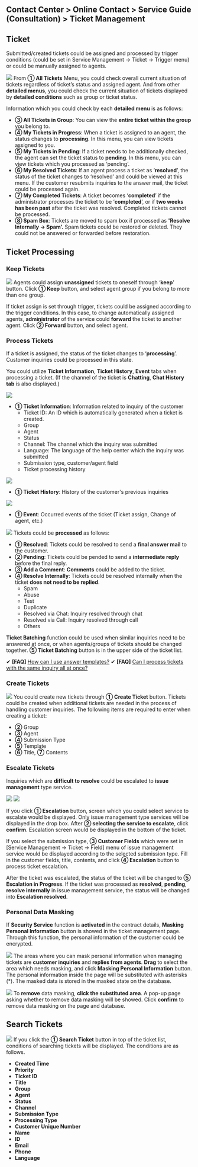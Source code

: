 ## Contact Center > Online Contact > Service Guide (Consultation) > Ticket Management

## Ticket
Submitted/created tickets could be assigned and processed by trigger conditions (could be set in Service Management → Ticket → Trigger menu) or could be manually assigned to agents.

![](http://static.toastoven.net/prod_contact_center/4.1.1-(1)_en.png)
From **① All Tickets** Menu, you could check overall current situation of tickets regardless of ticket’s status and assigned agent. And from other **detailed menus**, you could check the current situation of tickets displayed by **detailed conditions** such as group or ticket status.

Information which you could check by each **detailed menu** is as follows:

-	**③ All Tickets in Group**: You can view the **entire ticket within the group** you belong to.
-	**④ My Tickets in Progress**: When a ticket is assigned to an agent, the status changes to **processing**. In this menu, you can view tickets assigned to you.
-	**⑤ My Tickets in Pending**: If a ticket needs to be additionally checked, the agent can set the ticket status to **pending**. In this menu, you can view tickets which you processed as ‘pending’.
-	**⑥ My Resolved Tickets**: If an agent process a ticket as ‘**resolved**’, the status of the ticket changes to ‘resolved’ and could be viewed at this menu. If the customer resubmits inquiries to the answer mail, the ticket could be processed again.
-	**⑦ My Completed Tickets**: A ticket becomes ‘**completed**’ if the administrator processes the ticket to be ‘**completed**’, or if **two weeks has been past** after the ticket was resolved. Completed tickets cannot be processed.
-	**⑧ Spam Box**: Tickets are moved to spam box if processed as **'Resolve Internally → Spam’.** Spam tickets could be restored or deleted. They could not be answered or forwarded before restoration.

## Ticket Processing
### Keep Tickets
![](http://static.toastoven.net/prod_contact_center/4.1.2-(1)_en.png)
Agents could assign **unassigned** tickets to oneself through ‘**keep**’ button. Click **① Keep** button, and select agent group if you belong to more than one group. 

If ticket assign is set through trigger, tickets could be assigned according to the trigger conditions. In this case, to change automatically assigned agents, **administrator** of the service could **forward** the ticket to another agent. Click **② Forward** button, and select agent.

### Process Tickets
If a ticket is assigned, the status of the ticket changes to ‘**processing**’. Customer inquiries could be processed in this state.

You could utilize **Ticket Information**, **Ticket History**, **Event** tabs when processing a ticket. (If the channel of the ticket is **Chatting**, **Chat History tab** is also displayed.) 

![](http://static.toastoven.net/prod_contact_center/4.1.2-(2)_1_en.png)

-	**① Ticket Information**: Information related to inquiry of the customer 
    - Ticket ID: An ID which is automatically generated when a ticket is created.
    - Group 
    - Agent
    - Status
    - Channel: The channel which the inquiry was submitted
    - Language: The language of the help center which the inquiry was submitted
    - Submission type, customer/agent field
    - Ticket processing history

![](http://static.toastoven.net/prod_contact_center/4.1.2-(3)_en.png)

-	**① Ticket History**: History of the customer's previous inquiries

![](http://static.toastoven.net/prod_contact_center/4.1.2-(4)_en.png)

-	**① Event**: Occurred events of the ticket (Ticket assign, Change of agent, etc.)

![](http://static.toastoven.net/prod_contact_center/4.1.2-(5)_en.png)
Tickets could be **processed** as follows:

- **① Resolved**: Tickets could be resolved to send a **final answer mail** to the customer.
- **② Pending**: Tickets could be pended to send a **intermediate reply** before the final reply.
- **③ Add a Comment**: **Comments** could be added to the ticket. 
- **④ Resolve Internally**: Tickets could be resolved internally when the ticket **does not need to be replied**.
    - Spam
    - Abuse
    - Test
    - Duplicate
    - Resolved via Chat: Inquiry resolved through chat
    - Resolved via Call: Inquiry resolved through call
    - Others

**Ticket Batching** function could be used when similar inquiries need to be answered at once, or when agents/groups of tickets should be changed together. **⑤ Ticket Batching** button is in the upper side of the ticket list. 

✔ **\[FAQ]** [How can I use answer templates?](https://nhn-contact.oc.toast.com/oceng/hc/article/122/)
✔ **\[FAQ]** [Can I process tickets with the same inquiry all at once?](https://nhn-contact.oc.toast.com/oceng/hc/article/121/)

### Create Tickets
![](http://static.toastoven.net/prod_contact_center/4.1.2-(6)_en.png)
You could create new tickets through **① Create Ticket** button. Tickets could be created when additional tickets are needed in the process of handling customer inquiries.
The following items are required to enter when creating a ticket:

-	**②** Group
-	**③** Agent
-	**④** Submission Type
-	**⑤** Template
-	**⑥** Title, **⑦** Contents

### Escalate Tickets
Inquiries which are **difficult to resolve** could be escalated to **issue management** type service.

![](http://static.toastoven.net/prod_contact_center/4.1.2-(7)_en.png)
![](http://static.toastoven.net/prod_contact_center/4.1.2-(8)_en.png)

If you click **① Escalation** button, screen which you could select service to escalate would be displayed. Only issue management type services will be displayed in the drop box. After **② selecting the service to escalate**, click **confirm**. Escalation screen would be displayed in the bottom of the ticket. 

If you select the submission type, **③ Customer Fields** which were set in [Service Management → Ticket → Field] menu of issue management service would be displayed according to the selected submission type. Fill in the customer fields, title, contents, and click **④ Escalation** button to process ticket escalation.

After the ticket was escalated, the status of the ticket will be changed to **⑤ Escalation in Progress**. If the ticket was processed as **resolved**, **pending**, **resolve internally** in issue management service, the status will be changed into **Escalation resolved**.

### Personal Data Masking
If **Security Service** function is **activated** in the contract details, **Masking Personal Information** button is showed in the ticket management page.
Through this function, the personal information of the customer could be encrypted.

![](http://static.toastoven.net/prod_contact_center/masking_1.gif)
The areas where you can mask personal information when managing tickets are **customer inquiries** and **replies from agents**.
**Drag** to select the area which needs masking, and click **Masking Personal Information** button. The personal information inside the page will be substituted with asterisks (\*). The masked data is stored in the masked state on the database.

![](http://static.toastoven.net/prod_contact_center/masking_2.gif)
To **remove** data masking, **click the substituted area**. A pop-up page asking whether to remove data masking will be showed. 
Click **confirm** to remove data masking on the page and database.

## Search Tickets
![](http://static.toastoven.net/prod_contact_center/4.1.3-(1)_2_en.png)
If you click the **① Search Ticket** button in top of the ticket list, conditions of searching tickets will be displayed. The conditions are as follows.

-	**Created Time**
-	**Priority**
-	**Ticket ID**
-	**Title**
-	**Group**
-	**Agent**
-	**Status** 
-	**Channel** 
-	**Submission Type**
-	**Processing Type**
-	**Customer Unique Number**
-	**Name**
-	**ID**
-	**Email**
-	**Phone**
-	**Language**
